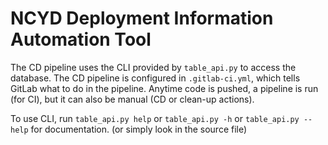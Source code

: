 # NCYD Deployment Information Automation Tool

The CD pipeline uses the CLI provided by `table_api.py` to access the database.
The CD pipeline is configured in `.gitlab-ci.yml`, which tells GitLab what to do in the pipeline.
Anytime code is pushed, a pipeline is run (for CI), but it can also be manual (CD or clean-up actions).

To use CLI, run `table_api.py help` or `table_api.py -h` or `table_api.py --help` for documentation. (or simply look in the source file)
